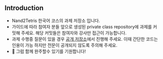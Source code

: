 ## Introduction
- Nand2Tetris 한국어 코스의 과제 저장소 입니다.
- 가이드에 따라 참여자 분들 앞으로 생성된 private class repository에 과제를 커밋해 주세요. 해당 커밋들은 참여자와 강사만 접근이 가능합니다.
- 과제 수행중 질문이 있을 경우 [공개 저장소](https://github.com/nand2tetris-ko/course)에서 진행해 주세요. 이때 간단한 코드는 인용이 가능 하지만 전문이 공개되지 않도록 주의해 주세요.
- 📣 그럼 함께 완주할수 있기를 기원합니다!
